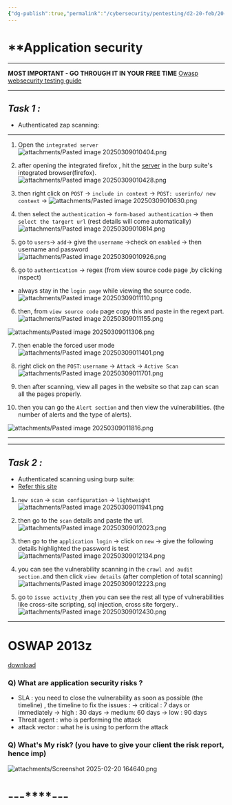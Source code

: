 ```yaml
---
{"dg-publish":true,"permalink":"/cybersecurity/pentesting/d2-20-feb/20-feb-thursday/"}
---
```


# **Application security

---

**MOST IMPORTANT - GO THROUGH IT IN YOUR FREE TIME**
[Owasp websecurity testing guide](https://owasp.org/www-project-web-security-testing-guide/v42/)

---
## *Task 1 :*
- Authenticated zap scanning:

---

1. Open the `integrated server`
   ![attachments/Pasted image 20250309010404.png](/img/user/Cybersecurity/Pentesting/D2_20%20Feb/attachments/Pasted%20image%2020250309010404.png)

2. after opening the integrated firefox , hit the [server](http://testphp.vulnweb.com/) in the burp suite's integrated browser(firefox).
   ![attachments/Pasted image 20250309010428.png](/img/user/Cybersecurity/Pentesting/D2_20%20Feb/attachments/Pasted%20image%2020250309010428.png)

3.  then right click on `POST` -> `include in context` -> `POST: userinfo/ new context` ->
![attachments/Pasted image 20250309010630.png](/img/user/Cybersecurity/Pentesting/D2_20%20Feb/attachments/Pasted%20image%2020250309010630.png)

4.  then select the `authentication` -> `form-based authentication` -> then `select the targert url` (rest details will come automatically)
![attachments/Pasted image 20250309010814.png](/img/user/Cybersecurity/Pentesting/D2_20%20Feb/attachments/Pasted%20image%2020250309010814.png)

5.  go to `users`-> `add`-> give the `username` ->check on `enabled` -> then username and password
![attachments/Pasted image 20250309010926.png](/img/user/Cybersecurity/Pentesting/D2_20%20Feb/attachments/Pasted%20image%2020250309010926.png)

6. go to `authentication` -> regex (from view source code page ,by clicking inspect)
- always stay in the `login page` while viewing the source code.
![attachments/Pasted image 20250309011110.png](/img/user/Cybersecurity/Pentesting/D2_20%20Feb/attachments/Pasted%20image%2020250309011110.png)

6. then, from `view source code` page copy this and paste in the regext part.
![attachments/Pasted image 20250309011155.png](/img/user/Cybersecurity/Pentesting/D2_20%20Feb/attachments/Pasted%20image%2020250309011155.png)

![attachments/Pasted image 20250309011306.png](/img/user/Cybersecurity/Pentesting/D2_20%20Feb/attachments/Pasted%20image%2020250309011306.png)

7. then enable the forced user mode
![attachments/Pasted image 20250309011401.png](/img/user/Cybersecurity/Pentesting/D2_20%20Feb/attachments/Pasted%20image%2020250309011401.png)

8.  right click on the `POST`: `username` -> `Attack` -> `Active Scan`
![attachments/Pasted image 20250309011701.png](/img/user/Cybersecurity/Pentesting/D2_20%20Feb/attachments/Pasted%20image%2020250309011701.png)

9. then after scanning, view all pages in the website so that zap can scan all the pages properly.
10.  then you can go the `Alert section` and then view the vulnerabilities. (the number of alerts and the type of alerts).

![attachments/Pasted image 20250309011816.png](/img/user/Cybersecurity/Pentesting/D2_20%20Feb/attachments/Pasted%20image%2020250309011816.png)

----
----
## *Task 2 :* 
- Authenticated scanning using burp suite:
- [Refer this site](https://medium.com/@secureica/authenticated-scan-using-owasp-zap-f0a71dafe41)


1.  `new scan` -> `scan configuration` -> `lightweight`
![attachments/Pasted image 20250309011941.png](/img/user/Cybersecurity/Pentesting/D2_20%20Feb/attachments/Pasted%20image%2020250309011941.png)

2.  then go to the `scan` details and paste the url.
![attachments/Pasted image 20250309012023.png](/img/user/Cybersecurity/Pentesting/D2_20%20Feb/attachments/Pasted%20image%2020250309012023.png)

3. then go to the `application login` -> click on `new` -> give the following details highlighted the password is test
![attachments/Pasted image 20250309012134.png](/img/user/Cybersecurity/Pentesting/D2_20%20Feb/attachments/Pasted%20image%2020250309012134.png)

4. you can see the vulnerability scanning in the `crawl and audit section.`and then click `view details` (after completion of total scanning)
![attachments/Pasted image 20250309012223.png](/img/user/Cybersecurity/Pentesting/D2_20%20Feb/attachments/Pasted%20image%2020250309012223.png)

5.  go to `issue activity` ,then you can see the rest all type of vulnerabilities like cross-site scripting, sql injection, cross site forgery..
![attachments/Pasted image 20250309012430.png](/img/user/Cybersecurity/Pentesting/D2_20%20Feb/attachments/Pasted%20image%2020250309012430.png)

------
# **OSWAP 2013**z
[download](https://sourceforge.net/projects/owaspbwa/)


### Q) What are application security risks ?
- SLA : you need to close the vulnerability as soon as possible (the timeline) , the timeline to fix the issues :
  → critical : 7 days or immediately
  → high : 30 days
  → medium: 60 days
  → low : 90 days
- Threat agent : who is performing the attack
- attack vector : what he is using to perform the attack

### Q) What's My risk? (you have to give your client the risk report, hence imp)


![attachments/Screenshot 2025-02-20 164640.png](/img/user/Cybersecurity/Pentesting/attachments/Screenshot%202025-02-20%20164640.png)



#                                    ---****---
